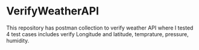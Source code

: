 # VerifyWeatherAPI


This repository has postman collection to verify weather API where I tested 4 test cases includes verify Longitude and latitude, temprature,  pressure, humidity.

